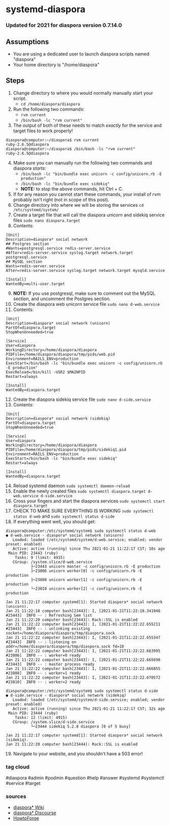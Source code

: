 # systemd-diaspora

### Updated for 2021 for diaspora version 0.7.14.0

## Assumptions

- You are using a dedicated user to launch diaspora scripts named "diaspora"
- Your home directory is "/home/diaspora"

## Steps

1. Change directory to where you would normally manually start your script. 
    - `cd /home/diaspora/diaspora`
2. Run the following two commands:
    - `rvm current`
    - `/bin/bash -lc "rvm current"`
3. The output of both of these needs to match _exactly_ for the service and target files to work properly!
```
diaspora@computer:~/diaspora$ rvm current
ruby-2.6.5@diaspora
diaspora@computer:~/diaspora$ /bin/bash -lc "rvm current"
ruby-2.6.5@diaspora
```
4. Make sure you can manually run the following two commands and diaspora _starts_:
    - `/bin/bash -lc "bin/bundle exec unicorn -c config/unicorn.rb -E production"`
    - `/bin/bash -lc "bin/bundle exec sidekiq"`
    - **NOTE:** to stop the above commands, hit Ctrl + C.
5. If for any reason you cannot start these commands, your install of rvm probably isn't right (not in scope of this post).
6. Change directory into where we will be storing the services `cd /etc/systemd/system/`
7. Create a target file that will call the diaspora unicorn and sidekiq service files `sudo nano diaspora.target`
8. Contents:
```
[Unit]
Description=diaspora* social network
## Postgres section
#Wants=postgresql.service redis-server.service
#After=redis-server.service syslog.target network.target postgresql.service
## MySQL section
Wants=redis-server.service
After=redis-server.service syslog.target network.target mysqld.service

[Install]
WantedBy=multi-user.target
```
9. **NOTE:** If you use postgresql, make sure to comment out the MySQL section, and uncomment the Postgres section.
10. Create the diaspora web unicorn service file `sudo nano d-web.service`
11. Contents:
```
[Unit]
Description=diaspora* social network (unicorn)
PartOf=diaspora.target
StopWhenUnneeded=true

[Service]
User=diaspora
WorkingDirectory=/home/diaspora/diaspora
PIDFile=/home/diaspora/diaspora/tmp/pids/web.pid
Environment=RAILS_ENV=production
ExecStart=/bin/bash -lc "bin/bundle exec unicorn -c config/unicorn.rb -E production"
ExecReload=/bin/kill -USR2 $MAINPID
Restart=always

[Install]
WantedBy=diaspora.target
```
12. Create the diaspora sidekiq service file `sudo nano d-side.service`
13. Contents:
```
[Unit]
Description=diaspora* social network (sidekiq)
PartOf=diaspora.target
StopWhenUnneeded=true

[Service]
User=diaspora
WorkingDirectory=/home/diaspora/diaspora
PIDFile=/home/diaspora/diaspora/tmp/pids/sidekiq1.pid
Environment=RAILS_ENV=production
ExecStart=/bin/bash -lc "bin/bundle exec sidekiq"
Restart=always

[Install]
WantedBy=diaspora.target
```
14. Reload systemd daemon `sudo systemctl daemon-reload`
15. Enable the newly created files `sudo systemctl diaspora.target d-web.service d-side.service`
16. Cross your fingers and start the diaspora services `sudo systemctl start diaspora.target`
17. CHECK TO MAKE SURE EVERYTHING IS WORKING `sudo systemctl status d-web` and `sudo systemctl status d-side`
18. If everything went well, you should get:
```
diaspora@computer:/etc/systemd/system$ sudo systemctl status d-web
● d-web.service - diaspora* social network (unicorn)
   Loaded: loaded (/etc/systemd/system/d-web.service; enabled; vendor preset: enabled)
   Active: active (running) since Thu 2021-01-21 11:22:17 CST; 10s ago
 Main PID: 23443 (ruby)
    Tasks: 9 (limit: 4915)
   CGroup: /system.slice/d-web.service
           ├─23443 unicorn master -c config/unicorn.rb -E production
           ├─23806 unicorn worker[0] -c config/unicorn.rb -E production
           ├─23808 unicorn worker[1] -c config/unicorn.rb -E production
           └─23810 unicorn worker[2] -c config/unicorn.rb -E production

Jan 21 11:22:17 computer systemd[1]: Started diaspora* social network (unicorn).
Jan 21 11:22:18 computer bash[23443]: I, [2021-01-21T11:22:18.341946 #23443]  INFO -- : Refreshing Gem list
Jan 21 11:22:20 computer bash[23443]: Rack::SSL is enabled
Jan 21 11:22:22 computer bash[23443]: I, [2021-01-21T11:22:22.655211 #23443]  INFO -- : unlinking existing socket=/home/diaspora/diaspora/tmp/diaspora.sock
Jan 21 11:22:22 computer bash[23443]: I, [2021-01-21T11:22:22.655347 #23443]  INFO -- : listening on addr=/home/diaspora/diaspora/tmp/diaspora.sock fd=10
Jan 21 11:22:22 computer bash[23443]: I, [2021-01-21T11:22:22.663995 #23806]  INFO -- : worker=0 ready
Jan 21 11:22:22 computer bash[23443]: I, [2021-01-21T11:22:22.665690 #23443]  INFO -- : master process ready
Jan 21 11:22:22 computer bash[23443]: I, [2021-01-21T11:22:22.666855 #23808]  INFO -- : worker=1 ready
Jan 21 11:22:22 computer bash[23443]: I, [2021-01-21T11:22:22.670572 #23810]  INFO -- : worker=2 ready

diaspora@computer:/etc/systemd/system$ sudo systemctl status d-side
● d-side.service - diaspora* social network (sidekiq)
   Loaded: loaded (/etc/systemd/system/d-side.service; enabled; vendor preset: enabled)
   Active: active (running) since Thu 2021-01-21 11:22:17 CST; 32s ago
 Main PID: 23444 (ruby)
    Tasks: 12 (limit: 4915)
   CGroup: /system.slice/d-side.service
           └─23444 sidekiq 5.2.8 diaspora [0 of 5 busy]

Jan 21 11:22:17 computer systemd[1]: Started diaspora* social network (sidekiq).
Jan 21 11:22:20 computer bash[23444]: Rack::SSL is enabled
```
19. Navigate to your website, and you shouldn't have a 503 error!

### tag cloud

#diaspora #admin #podmin #question #help #answer #systemd #systemctl #service #target

### sources
- [diaspora* Wiki](https://wiki.diasporafoundation.org/Alternative_startup_methods)
- [diaspora* Discourse](https://discourse.diasporafoundation.org/t/pid-file-could-not-be-created/1640)
- [HowtoForge](https://www.howtoforge.com/how-to-install-diaspora-decentralized-social-media-on-debian-10/)
